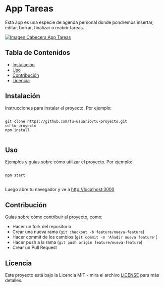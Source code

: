 <h1>App Tareas</h1>

<p>Está app es una especie de agenda personal donde pondremos insertar, editar, borrar, finalizar o reabrir tareas.</p>
<a href="https://github.com/sergioacunamartin/app-tareas" title="Ver Proyecto App Tareas"><img src="https://github.com/sergioacunamartin/app-tareas/blob/main/cabecera-app-tareas.jpg" alt="Imagen Cabecera App Tareas" /></a>
<h2>Tabla de Contenidos</h2>
<ul>
    <li><a href="#instalacion">Instalación</a></li>
    <li><a href="#uso">Uso</a></li>
    <li><a href="#contribucion">Contribución</a></li>
    <li><a href="#licencia">Licencia</a></li>
</ul>

<h2 id="instalacion">Instalación</h2>
<p>Instrucciones para instalar el proyecto. Por ejemplo:</p>
<pre>
<code>
git clone https://github.com/tu-usuario/tu-proyecto.git
cd tu-proyecto
npm install
</code>
</pre>

<h2 id="uso">Uso</h2>
<p>Ejemplos y guías sobre cómo utilizar el proyecto. Por ejemplo:</p>
<pre>
<code>
npm start
</code>
</pre>
<p>Luego abre tu navegador y ve a <a href="http://localhost:3000">http://localhost:3000</a></p>

<h2 id="contribucion">Contribución</h2>
<p>Guías sobre cómo contribuir al proyecto, como:</p>
<ul>
    <li>Hacer un fork del repositorio</li>
    <li>Crear una nueva rama (<code>git checkout -b feature/nueva-feature</code>)</li>
    <li>Hacer commit de los cambios (<code>git commit -m 'Añadir nueva feature'</code>)</li>
    <li>Hacer push a la rama (<code>git push origin feature/nueva-feature</code>)</li>
    <li>Crear un Pull Request</li>
</ul>

<h2 id="licencia">Licencia</h2>
<p>Este proyecto está bajo la Licencia MIT - mira el archivo <a href="LICENSE">LICENSE</a> para más detalles.</p>
